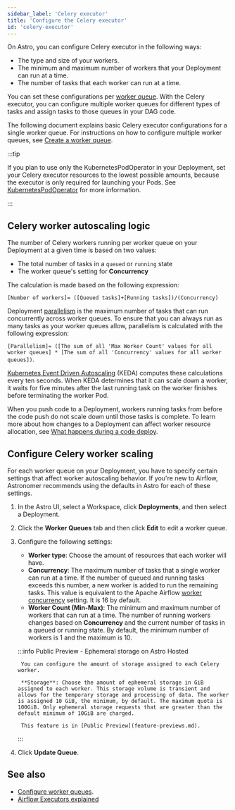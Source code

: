 ```yaml
---
sidebar_label: 'Celery executor'
title: 'Configure the Celery executor'
id: 'celery-executor'
---
```


On Astro, you can configure Celery executor in the following ways:

- The type and size of your workers.
- The minimum and maximum number of workers that your Deployment can run at a time.
- The number of tasks that each worker can run at a time.

You can set these configurations per [worker queue](configure-worker-queues.mdx). With the Celery executor, you can configure multiple worker queues for different types of tasks and assign tasks to those queues in your DAG code.

The following document explains basic Celery executor configurations for a single worker queue. For instructions on how to configure multiple worker queues, see [Create a worker queue](configure-worker-queues.mdx#create-a-worker-queue).

:::tip

If you plan to use only the KubernetesPodOperator in your Deployment, set your Celery executor resources to the lowest possible amounts, because the executor is only required for launching your Pods. See [KubernetesPodOperator](kubernetespodoperator.md) for more information.

:::

## Celery worker autoscaling logic

The number of Celery workers running per worker queue on your Deployment at a given time is based on two values:

- The total number of tasks in a `queued` or `running` state
- The worker queue's setting for **Concurrency**

The calculation is made based on the following expression:

`[Number of workers]= ([Queued tasks]+[Running tasks])/(Concurrency)`

Deployment [parallelism](https://airflow.apache.org/docs/apache-airflow/stable/configurations-ref.html#parallelism) is the maximum number of tasks that can run concurrently across worker queues. To ensure that you can always run as many tasks as your worker queues allow, parallelism is calculated with the following expression:

`[Parallelism]= ([The sum of all 'Max Worker Count' values for all worker queues] * [The sum of all 'Concurrency' values for all worker queues])`.

[Kubernetes Event Driven Autoscaling](https://keda.sh/) (KEDA) computes these calculations every ten seconds. When KEDA determines that it can scale down a worker, it waits for five minutes after the last running task on the worker finishes before terminating the worker Pod.

When you push code to a Deployment, workers running tasks from before the code push do not scale down until those tasks is complete. To learn more about how changes to a Deployment can affect worker resource allocation, see [What happens during a code deploy](deploy-project-image.md#what-happens-during-a-project-deploy).

## Configure Celery worker scaling

For each worker queue on your Deployment, you have to specify certain settings that affect worker autoscaling behavior. If you're new to Airflow, Astronomer recommends using the defaults in Astro for each of these settings.

1. In the Astro UI, select a Workspace, click **Deployments**, and then select a Deployment.

2. Click the **Worker Queues** tab and then click **Edit** to edit a worker queue.

3. Configure the following settings:

    - **Worker type**: Choose the amount of resources that each worker will have.
    - **Concurrency**: The maximum number of tasks that a single worker can run at a time. If the number of queued and running tasks exceeds this number, a new worker is added to run the remaining tasks. This value is equivalent to the Apache Airflow [worker concurrency](https://airflow.apache.org/docs/apache-airflow/stable/configurations-ref.html#worker-concurrency) setting. It is 16 by default.
    - **Worker Count (Min-Max)**: The minimum and maximum number of workers that can run at a time. The number of running workers changes based on **Concurrency** and the current number of tasks in a queued or running state. By default, the minimum number of workers is 1 and the maximum is 10.

    :::info Public Preview - Ephemeral storage on Astro Hosted

        You can configure the amount of storage assigned to each Celery worker.

        **Storage**: Choose the amount of ephemeral storage in GiB assigned to each worker. This storage volume is transient and allows for the temporary storage and processing of data. The worker is assigned 10 GiB, the minimum, by default. The maximum quota is 100GiB. Only ephemeral storage requests that are greater than the default minimum of 10GiB are charged.

        This feature is in [Public Preview](feature-previews.md).

    :::

4. Click **Update Queue**.

## See also

- [Configure worker queues](configure-worker-queues.mdx).
- [Airflow Executors explained](https://www.astronomer.io/docs/learn/airflow-executors-explained)
